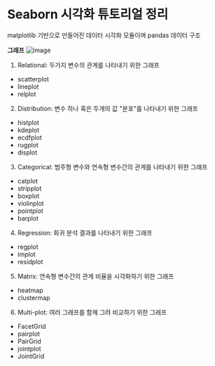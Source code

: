 # Seaborn 시각화 튜토리얼 정리
matplotlib 기반으로 만들어진 데이터 시각화 모듈이며 pandas 데이터 구조

**그래프**
![image](https://user-images.githubusercontent.com/94737255/218521242-eda45bd8-80e4-4b92-9715-aa954ac50cb9.png)

1. Relational: 두가지 변수의 관계를 나타내기 위한 그래프
- scatterplot
- lineplot
- relplot
2. Distribution: 변수 하나 혹은 두개의 값 "분포"를 나타내기 위한 그래프
- histplot
- kdeplot
- ecdfplot
- rugplot
- displot
3. Categorical: 범주형 변수와 연속형 변수간의 관계를 나타내기 위한 그래프
- catplot
- stripplot
- boxplot
- violinplot
- pointplot
- barplot
4. Regression: 회귀 분석 결과를 나타내기 위한 그래프
- regplot
- lmplot
- residplot
5. Matrix: 연속형 변수간의 관계 비율을 시각화하기 위한 그래프
- heatmap
- clustermap
6. Multi-plot: 여러 그래프를 함께 그려 비교하기 위한 그래프
- FacetGrid
- pairplot
- PairGrid
- jointplot
- JointGrid
